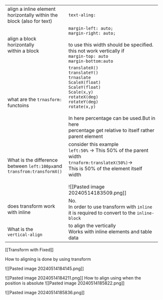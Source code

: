 
|                                                                                         |                                                                                                                                                                                                                                                                             |
| --------------------------------------------------------------------------------------- | --------------------------------------------------------------------------------------------------------------------------------------------------------------------------------------------------------------------------------------------------------------------------- |
| align a inline element<br>horizontally within the<br>block (also for text)              | `text-aling:`                                                                                                                                                                                                                                                               |
| align a block horizontally<br>within a block                                            | `margin-left: auto;`<br>`margin-right: auto;`<br><br>to use this width should be specified.<br>this not work vertically if<br>`margin-top: auto`<br>`margin-bottom:auto`                                                                                                    |
| what are the `trnasform:`<br>functoins<br>                                              | `translateX()`<br>`translateY()`<br>`trnaslate`<br>`ScaleX(float)`<br>`ScaleY(float)`<br>`Scale(x,y)`<br>`rotateX(deg)`<br>`rotateY(deg)`<br>`rotate(x,y)`<br><br>In here percentage can be used.But in here <br>percentage get relative to itself rather<br>parent element |
| What is the difference <br>between `left:100px`and <br>`transfrom:transformX()`<br><br> | consider this example<br>`left:50%` -> This 50% of the parent width<br>`trnaform:translateX(50%)`-><br>This is 50% of the element itself width<br><br>![[Pasted image 20240514183509.png]]                                                                                  |
| does transform work<br>with inline                                                      | No.<br>In order to use transform with `inline`<br>it is required to convert to the `inline-block`                                                                                                                                                                           |
| What is the<br> `vertical-align`<br>                                                    | to align the vertically <br>Works with inline elements and table<br>data                                                                                                                                                                                                    |
[[Transform with Fixed]]

How to aligning is done by using transform

![[Pasted image 20240514184145.png]]

![[Pasted image 20240514184211.png]]
How to align using when the position is absolute
![[Pasted image 20240514185822.png]]

![[Pasted image 20240514185836.png]]

